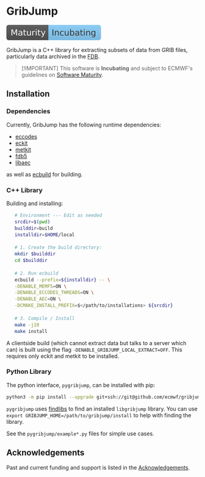 # GribJump

[![Static Badge](https://github.com/ecmwf/codex/raw/refs/heads/main/Project%20Maturity/incubating_badge.svg)](https://github.com/ecmwf/codex/raw/refs/heads/main/Project%20Maturity)

GribJump is a C++ library for extracting subsets of data from GRIB files, particularly data archived in the [FDB](https://github.com/ecmwf/fdb).

<!-- :warning: **This is a work in progress.** Expect bugs, and for interfaces and functionality to change. Consult the developers before using. -->

> \[!IMPORTANT\]
> This software is **Incubating** and subject to ECMWF's guidelines on [Software Maturity](https://github.com/ecmwf/codex/raw/refs/heads/main/Project%20Maturity).

## Installation

### Dependencies

Currently, GribJump has the following runtime dependencies:

- [eccodes](https://github.com/ecmwf/eccodes)
- [eckit](https://github.com/ecmwf/eckit)
- [metkit](https://github.com/ecmwf/metkit)
- [fdb5](https://github.com/ecmwf/fdb)
- [libaec](https://github.com/MathisRosenhauer/libaec)

as well as [ecbuild](https://github.com/ecmwf/ecbuild) for building.

### C++ Library

Building and installing:

```bash
   # Environment --- Edit as needed
   srcdir=$(pwd)
   builddir=build
   installdir=$HOME/local  
   
   # 1. Create the build directory:
   mkdir $builddir
   cd $builddir

   # 2. Run ecbuild
   ecbuild --prefix=${installdir} -- \
   -DENABLE_MEMFS=ON \
   -DENABLE_ECCODES_THREADS=ON \
   -DENABLE_AEC=ON \
   -DCMAKE_INSTALL_PREFIX=$</path/to/installations> ${srcdir}
   
   # 3. Compile / Install
   make -j10
   make install
```

A clientside build (which cannot extract data but talks to a server which can) is built using the flag `-DENABLE_GRIBJUMP_LOCAL_EXTRACT=OFF`. This requires only eckit and metkit to be installed.

### Python Library

The python interface, `pygribjump`, can be installed with pip:

```bash
python3 -m pip install --upgrade git+ssh://git@github.com/ecmwf/gribjump.git@master
```

`pygribjump` uses [findlibs](https://github.com/ecmwf/findlibs) to find an installed `libgribjump` library. You can use `export GRIBJUMP_HOME=/path/to/gribjump/install` to help with finding the library.

See the `pygribjump/example*.py` files for simple use cases.


## Acknowledgements

Past and current funding and support is listed in the [Acknowledgements](./ACKNOWLEDGEMENTS.rst).
